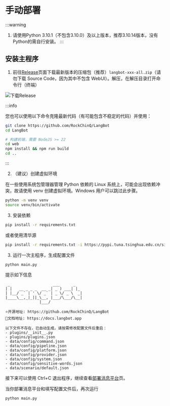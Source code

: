 # 手动部署

:::warning
1. 请使用Python 3.10.1（不包含3.10.0）及以上版本，推荐3.10.14版本，没有Python的需自行安装。
::: 


## 安装主程序

1. 前往[Release](https://github.com/RockChinQ/LangBot/releases)页面下载最新版本的压缩包（推荐）`langbot-xxx-all.zip`（请勿下载 Source Code，因为其中不包含 WebUI）。解压，在解压目录打开命令行（终端）

![下载Release](/assets/image/dl_release.png)

:::info

您也可以使用以下命令克隆最新代码（有可能包含不稳定的代码）并使用：

```bash
git clone https://github.com/RockChinQ/LangBot
cd LangBot

# 构建前端，需要 NodeJS >= 22
cd web
npm install && npm run build
cd ..
```
:::

2. （建议）创建虚拟环境

在一些使用系统包管理器管理 Python 依赖的 Linux 系统上，可能会出现依赖冲突，故请使用 venv 创建虚拟环境。Windows 用户可以跳过此步骤。

```bash
python -m venv venv
source venv/bin/activate
```

3. 安装依赖

```bash
pip install -r requirements.txt
```

或者使用清华源

```bash
pip install -r requirements.txt -i https://pypi.tuna.tsinghua.edu.cn/simple 
```

3. 运行一次主程序，生成配置文件

```bash
python main.py
```

提示如下信息

```
 _                   ___      _   
| |   __ _ _ _  __ _| _ ) ___| |_ 
| |__/ _` | ' \/ _` | _ \/ _ \  _|
|____\__,_|_||_\__, |___/\___/\__|
               |___/              

⭐️开源地址: https://github.com/RockChinQ/LangBot
📖文档地址: https://docs.langbot.app

以下文件不存在，已自动生成，请按需修改配置文件后重启：
- plugins/__init__.py
- plugins/plugins.json
- data/config/command.json
- data/config/pipeline.json
- data/config/platform.json
- data/config/provider.json
- data/config/system.json
- data/config/sensitive-words.json
- data/scenario/default.json
```

接下来可以使用 Ctrl+C 退出程序，继续查看[部署消息平台](/deploy/platforms/readme)页。

当你部署消息平台和填写配置文件后，再次运行
```bash
python main.py
```
